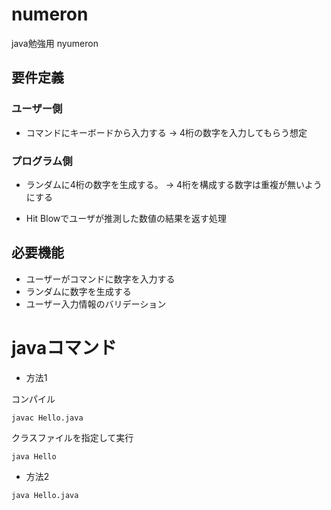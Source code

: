 # numeron
java勉強用 nyumeron

## 要件定義

### ユーザー側
* コマンドにキーボードから入力する
-> 4桁の数字を入力してもらう想定

### プログラム側
* ランダムに4桁の数字を生成する。
-> 4桁を構成する数字は重複が無いようにする

* Hit Blowでユーザが推測した数値の結果を返す処理


## 必要機能

* ユーザーがコマンドに数字を入力する
* ランダムに数字を生成する
* ユーザー入力情報のバリデーション



# javaコマンド

* 方法1

コンパイル
```
javac Hello.java
```

クラスファイルを指定して実行
```
java Hello
```

* 方法2

```
java Hello.java
```